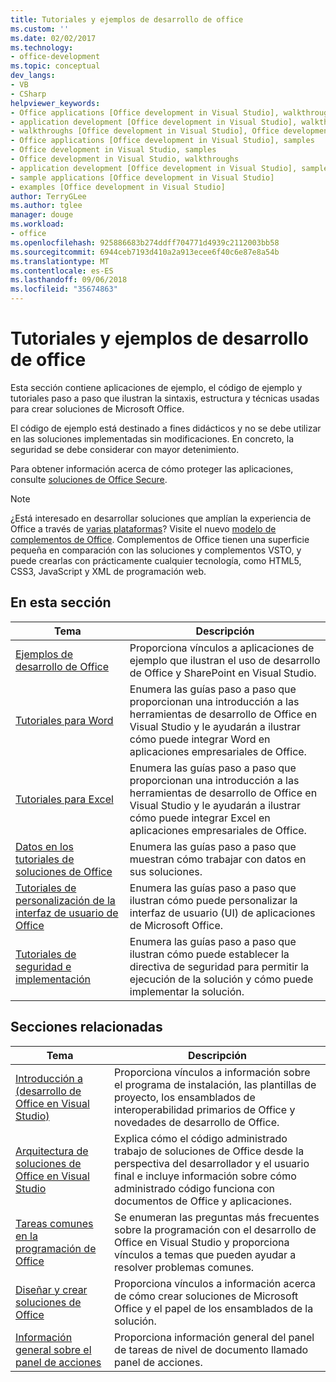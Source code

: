 ```yaml
---
title: Tutoriales y ejemplos de desarrollo de office
ms.custom: ''
ms.date: 02/02/2017
ms.technology:
- office-development
ms.topic: conceptual
dev_langs:
- VB
- CSharp
helpviewer_keywords:
- Office applications [Office development in Visual Studio], walkthroughs
- application development [Office development in Visual Studio], walkthroughs
- walkthroughs [Office development in Visual Studio], Office development
- Office applications [Office development in Visual Studio], samples
- Office development in Visual Studio, samples
- Office development in Visual Studio, walkthroughs
- application development [Office development in Visual Studio], samples
- sample applications [Office development in Visual Studio]
- examples [Office development in Visual Studio]
author: TerryGLee
ms.author: tglee
manager: douge
ms.workload:
- office
ms.openlocfilehash: 925886683b274ddff704771d4939c2112003bb58
ms.sourcegitcommit: 6944ceb7193d410a2a913ecee6f40c6e87e8a54b
ms.translationtype: MT
ms.contentlocale: es-ES
ms.lasthandoff: 09/06/2018
ms.locfileid: "35674863"
---
```

# <a name="office-development-samples-and-walkthroughs"></a>Tutoriales y ejemplos de desarrollo de office
  Esta sección contiene aplicaciones de ejemplo, el código de ejemplo y tutoriales paso a paso que ilustran la sintaxis, estructura y técnicas usadas para crear soluciones de Microsoft Office.  
  
 El código de ejemplo está destinado a fines didácticos y no se debe utilizar en las soluciones implementadas sin modificaciones. En concreto, la seguridad se debe considerar con mayor detenimiento.  
  
 Para obtener información acerca de cómo proteger las aplicaciones, consulte [soluciones de Office Secure](../vsto/securing-office-solutions.md).  
  
> [!NOTE]  
>  ¿Está interesado en desarrollar soluciones que amplían la experiencia de Office a través de [varias plataformas](https://dev.office.com/add-in-availability)? Visite el nuevo [modelo de complementos de Office](https://dev.office.com/docs/add-ins/overview/office-add-ins). Complementos de Office tienen una superficie pequeña en comparación con las soluciones y complementos VSTO, y puede crearlas con prácticamente cualquier tecnología, como HTML5, CSS3, JavaScript y XML de programación web.  
  
## <a name="in-this-section"></a>En esta sección  
  
|Tema|Descripción|  
|-----------|-----------------|  
|[Ejemplos de desarrollo de Office](../vsto/office-development-samples.md)|Proporciona vínculos a aplicaciones de ejemplo que ilustran el uso de desarrollo de Office y SharePoint en Visual Studio.|  
|[Tutoriales para Word](../vsto/walkthroughs-using-word.md)|Enumera las guías paso a paso que proporcionan una introducción a las herramientas de desarrollo de Office en Visual Studio y le ayudarán a ilustrar cómo puede integrar Word en aplicaciones empresariales de Office.|  
|[Tutoriales para Excel](../vsto/walkthroughs-using-excel.md)|Enumera las guías paso a paso que proporcionan una introducción a las herramientas de desarrollo de Office en Visual Studio y le ayudarán a ilustrar cómo puede integrar Excel en aplicaciones empresariales de Office.|  
|[Datos en los tutoriales de soluciones de Office](../vsto/data-in-office-solutions-walkthroughs.md)|Enumera las guías paso a paso que muestran cómo trabajar con datos en sus soluciones.|  
|[Tutoriales de personalización de la interfaz de usuario de Office](../vsto/office-ui-customization-walkthroughs.md)|Enumera las guías paso a paso que ilustran cómo puede personalizar la interfaz de usuario (UI) de aplicaciones de Microsoft Office.|  
|[Tutoriales de seguridad e implementación](../vsto/security-and-deployment-walkthroughs.md)|Enumera las guías paso a paso que ilustran cómo puede establecer la directiva de seguridad para permitir la ejecución de la solución y cómo puede implementar la solución.|  
  
## <a name="related-sections"></a>Secciones relacionadas  
  
|Tema|Descripción|  
|-----------|-----------------|  
|[Introducción a &#40;desarrollo de Office en Visual Studio&#41;](../vsto/getting-started-office-development-in-visual-studio.md)|Proporciona vínculos a información sobre el programa de instalación, las plantillas de proyecto, los ensamblados de interoperabilidad primarios de Office y novedades de desarrollo de Office.|  
|[Arquitectura de soluciones de Office en Visual Studio](../vsto/architecture-of-office-solutions-in-visual-studio.md)|Explica cómo el código administrado trabajo de soluciones de Office desde la perspectiva del desarrollador y el usuario final e incluye información sobre cómo administrado código funciona con documentos de Office y aplicaciones.|  
|[Tareas comunes en la programación de Office](../vsto/common-tasks-in-office-programming.md)|Se enumeran las preguntas más frecuentes sobre la programación con el desarrollo de Office en Visual Studio y proporciona vínculos a temas que pueden ayudar a resolver problemas comunes.|  
|[Diseñar y crear soluciones de Office](../vsto/designing-and-creating-office-solutions.md)|Proporciona vínculos a información acerca de cómo crear soluciones de Microsoft Office y el papel de los ensamblados de la solución.|  
|[Información general sobre el panel de acciones](../vsto/actions-pane-overview.md)|Proporciona información general del panel de tareas de nivel de documento llamado panel de acciones.|  
  
  